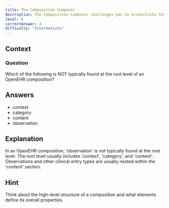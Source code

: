 ```yaml
---
title: The Composition Composer
description: The Composition Composer challenges you to orchestrate the elements of an OpenEHR composition!
level: 6
correctAnswer: 4
difficulty: "Intermediate"
---
```


## Context

### Question

Which of the following is NOT typically found at the root level of an OpenEHR composition?

## Answers

- context
- category
- content
- observation

## Explanation

In an OpenEHR composition, 'observation' is not typically found at the root level. The root level usually includes 'context', 'category', and 'content'. Observations and other clinical entry types are usually nested within the 'content' section.

## Hint

Think about the high-level structure of a composition and what elements define its overall properties.

